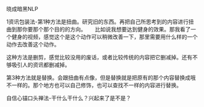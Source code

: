 晓成暗黑NLP  

1资讯包装法-第1种方法是扭曲。研究旧的东西。再把自己所思考到的内容进行扭曲到那你要那个那个目的的方向。      比如说我想要达到健身的效果。那我看了一个健身的视频，感觉这个是这个动作可以稍微改善一下，那里需要用什么样的一个动作去改善这个动作。

这种方法是删剪，感觉比较没用的废话，或者比较传统的内容把它删减掉。还有不够吸引人的资讯都删减掉。

第3种方法就是替换。会跟扭曲有点像，但是替换就是把原有的那个内容替换成哦不一样的。那个地方也可以自己修饰，也可以查找不一样的内容进行替换。


自信心锚口头禅法-干什么干什么？兴起来了是不是？
